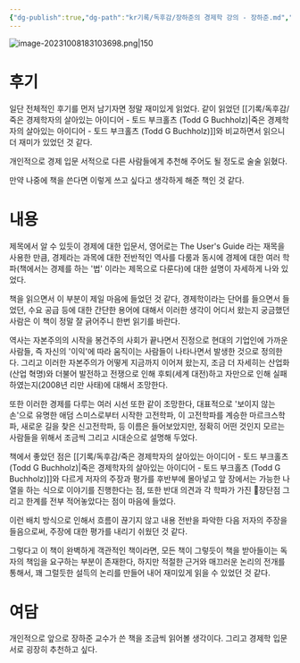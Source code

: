 ```yaml
---
{"dg-publish":true,"dg-path":"kr기록/독후감/장하준의 경제학 강의 - 장하준.md","permalink":"/kr기록/독후감/장하준의 경제학 강의 - 장하준/","title":"장하준의 경제학 강의","tags":["📚Book"],"created":"2023-10-08","updated":"2023-10-08"}
---
```



![image-20231008183103698.png|150](/img/user/%EA%B8%B0%EB%A1%9D/%EB%8F%85%ED%9B%84%EA%B0%90/assets/%EC%9E%A5%ED%95%98%EC%A4%80%EC%9D%98%20%EA%B2%BD%EC%A0%9C%ED%95%99%20%EA%B0%95%EC%9D%98%20-%20%EC%9E%A5%ED%95%98%EC%A4%80/image-20231008183103698.png)

# 후기 
일단 전체적인 후기를 먼저 남기자면 정말 재미있게 읽었다. 같이 읽었던 [[기록/독후감/죽은 경제학자의 살아있는 아이디어 - 토드 부크홀츠 (Todd G Buchholz)\|죽은 경제학자의 살아있는 아이디어 - 토드 부크홀츠 (Todd G Buchholz)]]와 비교하면서 읽으니 더 재미가 있었던 것 같다.

개인적으로 경제 입문 서적으로 다른 사람들에게 추천해 주어도 될 정도로 술술 읽혔다. 

만약 나중에 책을 쓴다면 이렇게 쓰고 싶다고 생각하게 해준 책인 것 같다.
# 내용
제목에서 알 수 있듯이 경제에 대한 입문서, 영어로는 The User's Guide 라는 재목을 사용한 만큼, 경제라는 과목에 대한 전반적인 역사를 다룸과 동시에 경제에 대한 여러 학파(책에서는 경제를 하는 '법' 이라는 제목으로 다룬다)에 대한 설명이 자세하게 나와 있었다. 

책을 읽으면서 이 부분이 제일 마음에 들었던 것 같다, 경제학이라는 단어를 들으면서 들었던, 수요 공급 등에 대한 간단한 용어에 대해서 이러한 생각이 어디서 왔는지 궁금했던 사람은 이 책이 정말 잘 긁어주니 한번 읽기를 바란다.

역사는 자본주의의 시작을 봉건주의 사회가 끝나면서 진정으로 현대의 기업인에 가까운 사람들, 즉 자신의 '이익'에 따라 움직이는 사람들이 나타나면서 발생한 것으로 정의한다. 
그리고 이러한 자본주의가 어떻게 지금까지 이어져 왔는지, 조금 더 자세히는 산업화(산업 혁명)와 더불어 발전하고 전쟁으로 인해 후퇴(세계 대전)하고 자만으로 인해 실패하였는지(2008년 리만 사태)에 대해서 조망한다.

또한 이러한 경제를 다루는 여러 시선 또한 같이 조망한다, 대표적으로 '보이지 않는 손'으로 유명한 애덤 스미스로부터 시작한 고전학파, 이 고전학파를 계승한 마르크스학파, 새로운 길을 찾은 신고전학파, 등 이름은 들어보았지만, 정확히 어떤 것인지 모르는 사람들을 위해서 조금씩 그리고 시대순으로 설명해 두었다. 

책에서 좋았던 점은 [[기록/독후감/죽은 경제학자의 살아있는 아이디어 - 토드 부크홀츠 (Todd G Buchholz)\|죽은 경제학자의 살아있는 아이디어 - 토드 부크홀츠 (Todd G Buchholz)]]와 다르게 저자의 주장과 평가를 후반부에 몰아넣고 앞 장에서는 가능한 나열을 하는 식으로 이야기를 진행한다는 점, 또한 반대 의견과 각 학파가 가진 장단점 그리고 한계를 전부 적어놓았다는 점이 마음에 들었다. 

이런 배치 방식으로 인해서 흐름이 끊기지 않고 내용 전반을 파악한 다음 저자의 주장을 들음으로써, 주장에 대한 평가를 내리기 쉬웠던 것 같다.

그렇다고 이 책이 완벽하게 객관적인 책이라면, 모든 책이 그렇듯이 책을 받아들이는 독자의 책임을 요구하는 부분이 존재한다, 하지만 적절한 근거와 매끄러운 논리의 전개를 통해서, 꽤 그럴듯한 설득의 논리를 만들어 내어 재미있게 읽을 수 있었던 것 같다.


# 여담
개인적으로 앞으로 장하준 교수가 쓴 책을 조금씩 읽어볼 생각이다.
그리고 경제학 입문서로 굉장히 추천하고 싶다.